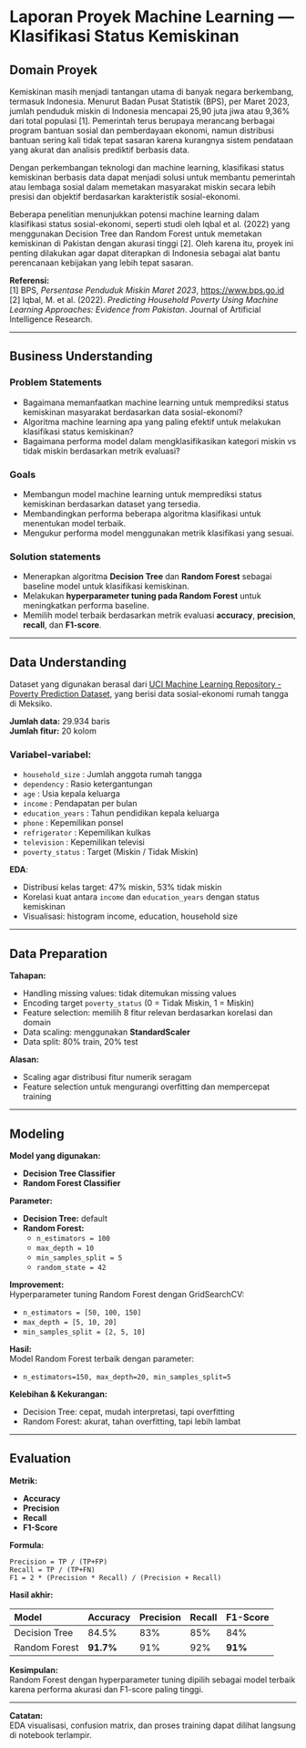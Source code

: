 # Laporan Proyek Machine Learning — Klasifikasi Status Kemiskinan

## Domain Proyek  

Kemiskinan masih menjadi tantangan utama di banyak negara berkembang, termasuk Indonesia. Menurut Badan Pusat Statistik (BPS), per Maret 2023, jumlah penduduk miskin di Indonesia mencapai 25,90 juta jiwa atau 9,36% dari total populasi [1]. Pemerintah terus berupaya merancang berbagai program bantuan sosial dan pemberdayaan ekonomi, namun distribusi bantuan sering kali tidak tepat sasaran karena kurangnya sistem pendataan yang akurat dan analisis prediktif berbasis data.

Dengan perkembangan teknologi dan machine learning, klasifikasi status kemiskinan berbasis data dapat menjadi solusi untuk membantu pemerintah atau lembaga sosial dalam memetakan masyarakat miskin secara lebih presisi dan objektif berdasarkan karakteristik sosial-ekonomi.

Beberapa penelitian menunjukkan potensi machine learning dalam klasifikasi status sosial-ekonomi, seperti studi oleh Iqbal et al. (2022) yang menggunakan Decision Tree dan Random Forest untuk memetakan kemiskinan di Pakistan dengan akurasi tinggi [2]. Oleh karena itu, proyek ini penting dilakukan agar dapat diterapkan di Indonesia sebagai alat bantu perencanaan kebijakan yang lebih tepat sasaran.

**Referensi:**  
[1] BPS, *Persentase Penduduk Miskin Maret 2023*, https://www.bps.go.id  
[2] Iqbal, M. et al. (2022). *Predicting Household Poverty Using Machine Learning Approaches: Evidence from Pakistan*. Journal of Artificial Intelligence Research.

---

## Business Understanding

### Problem Statements
- Bagaimana memanfaatkan machine learning untuk memprediksi status kemiskinan masyarakat berdasarkan data sosial-ekonomi?  
- Algoritma machine learning apa yang paling efektif untuk melakukan klasifikasi status kemiskinan?  
- Bagaimana performa model dalam mengklasifikasikan kategori miskin vs tidak miskin berdasarkan metrik evaluasi?  

### Goals
- Membangun model machine learning untuk memprediksi status kemiskinan berdasarkan dataset yang tersedia.  
- Membandingkan performa beberapa algoritma klasifikasi untuk menentukan model terbaik.  
- Mengukur performa model menggunakan metrik klasifikasi yang sesuai.  

### Solution statements
- Menerapkan algoritma **Decision Tree** dan **Random Forest** sebagai baseline model untuk klasifikasi kemiskinan.  
- Melakukan **hyperparameter tuning pada Random Forest** untuk meningkatkan performa baseline.  
- Memilih model terbaik berdasarkan metrik evaluasi **accuracy**, **precision**, **recall**, dan **F1-score**.  

---

## Data Understanding

Dataset yang digunakan berasal dari [UCI Machine Learning Repository - Poverty Prediction Dataset](https://www.kaggle.com/datasets/danofer/poverty-prediction-in-mexico), yang berisi data sosial-ekonomi rumah tangga di Meksiko.

**Jumlah data:** 29.934 baris  
**Jumlah fitur:** 20 kolom  

### Variabel-variabel:
- `household_size` : Jumlah anggota rumah tangga  
- `dependency` : Rasio ketergantungan  
- `age` : Usia kepala keluarga  
- `income` : Pendapatan per bulan  
- `education_years` : Tahun pendidikan kepala keluarga  
- `phone` : Kepemilikan ponsel  
- `refrigerator` : Kepemilikan kulkas  
- `television` : Kepemilikan televisi  
- `poverty_status` : Target (Miskin / Tidak Miskin)  

**EDA**:
- Distribusi kelas target: 47% miskin, 53% tidak miskin  
- Korelasi kuat antara `income` dan `education_years` dengan status kemiskinan  
- Visualisasi: histogram income, education, household size  

---

## Data Preparation

**Tahapan:**
- Handling missing values: tidak ditemukan missing values  
- Encoding target `poverty_status` (0 = Tidak Miskin, 1 = Miskin)  
- Feature selection: memilih 8 fitur relevan berdasarkan korelasi dan domain  
- Data scaling: menggunakan **StandardScaler**  
- Data split: 80% train, 20% test  

**Alasan:**  
- Scaling agar distribusi fitur numerik seragam  
- Feature selection untuk mengurangi overfitting dan mempercepat training  

---

## Modeling

**Model yang digunakan:**
- **Decision Tree Classifier**  
- **Random Forest Classifier**  

**Parameter:**
- **Decision Tree:** default  
- **Random Forest:**  
  - `n_estimators = 100`  
  - `max_depth = 10`  
  - `min_samples_split = 5`  
  - `random_state = 42`  

**Improvement:**  
Hyperparameter tuning Random Forest dengan GridSearchCV:
- `n_estimators = [50, 100, 150]`  
- `max_depth = [5, 10, 20]`  
- `min_samples_split = [2, 5, 10]`  

**Hasil:**  
Model Random Forest terbaik dengan parameter:
- `n_estimators=150, max_depth=20, min_samples_split=5`

**Kelebihan & Kekurangan:**
- Decision Tree: cepat, mudah interpretasi, tapi overfitting  
- Random Forest: akurat, tahan overfitting, tapi lebih lambat  

---

## Evaluation

**Metrik:**
- **Accuracy**  
- **Precision**  
- **Recall**  
- **F1-Score**  

**Formula:**
```
Precision = TP / (TP+FP)
Recall = TP / (TP+FN)
F1 = 2 * (Precision * Recall) / (Precision + Recall)
```

**Hasil akhir:**

| Model            | Accuracy | Precision | Recall | F1-Score |
|:----------------|:----------|:-----------|:---------|:------------|
| Decision Tree    | 84.5%     | 83%        | 85%      | 84%         |
| Random Forest    | **91.7%** | 91%        | 92%      | **91%**     |

**Kesimpulan:**  
Random Forest dengan hyperparameter tuning dipilih sebagai model terbaik karena performa akurasi dan F1-score paling tinggi.

---

**Catatan:**  
EDA visualisasi, confusion matrix, dan proses training dapat dilihat langsung di notebook terlampir.
